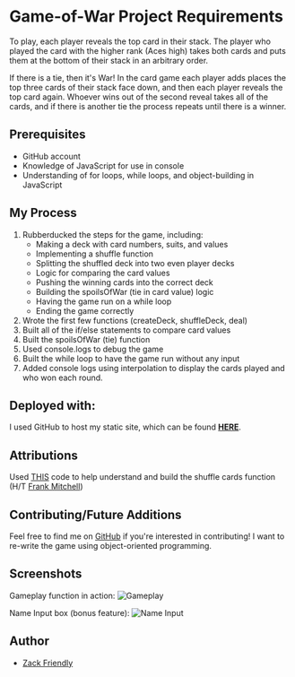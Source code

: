 # Game-of-War Project Requirements
To play, each player reveals the top card in their stack. The player who played the card with the higher rank (Aces high) takes both cards and puts them at the bottom of their stack in an arbitrary order.

If there is a tie, then it's War! In the card game each player adds places the top three cards of their stack face down, and then each player reveals the top card again. Whoever wins out of the second reveal takes all of the cards, and if there is another tie the process repeats until there is a winner.

## Prerequisites

  * GitHub account
  * Knowledge of JavaScript for use in console
  * Understanding of for loops, while loops, and object-building in JavaScript

## My Process
1. Rubberducked the steps for the game, including:
   * Making a deck with card numbers, suits, and values
   * Implementing a shuffle function
   * Splitting the shuffled deck into two even player decks
   * Logic for comparing the card values
   * Pushing the winning cards into the correct deck
   * Building the spoilsOfWar (tie in card value) logic
   * Having the game run on a while loop
   * Ending the game correctly
2. Wrote the first few functions (createDeck, shuffleDeck, deal)
3. Built all of the if/else statements to compare card values
4. Built the spoilsOfWar (tie) function
5. Used console.logs to debug the game
6. Built the while loop to have the game run without any input
7. Added console logs using interpolation to display the cards played and who won each round.

## Deployed with:
I used GitHub to host my static site, which can be found [**HERE**](https://zfriendly.github.io/Game-of-War.io/).

## Attributions
Used [THIS](https://www.frankmitchell.org/2015/01/fisher-yates/) code to help understand and build the shuffle cards function (H/T [Frank Mitchell](https://www.frankmitchell.org))

## Contributing/Future Additions

Feel free to find me on [GitHub](https://github.com/zfriendly) if you're interested in contributing! I want to re-write the game using object-oriented programming.

## Screenshots


Gameplay function in action:
![Gameplay](https://i.imgur.com/6ExzeWK.png)

Name Input box (bonus feature):
![Name Input](https://i.imgur.com/ibuaRQA.png)

## Author
* [Zack Friendly](https://github.com/zfriendly)
